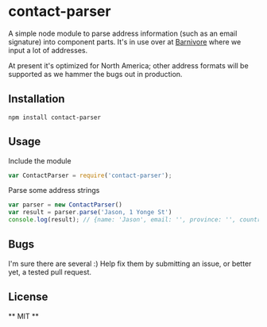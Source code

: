 # contact-parser

A simple node module to parse address information (such as an email signature)
into component parts.  It's in use over at [Barnivore](http://barnivore.com/)
where we input a lot of addresses.

At present it's optimized for North America; other address formats will be
supported as we hammer the bugs out in production.

## Installation

`npm install contact-parser`

## Usage

Include the module

```javascript
var ContactParser = require('contact-parser');
```

Parse some address strings

```javascript
var parser = new ContactParser()
var result = parser.parse('Jason, 1 Yonge St')
console.log(result); // {name: 'Jason', email: '', province: '', country: '', address: '1 Yonge St', postal: '', website: '', phone: ''}
```

## Bugs

I'm sure there are several :) Help fix them by submitting an issue, or better yet, a tested pull request.


## License

** MIT **
